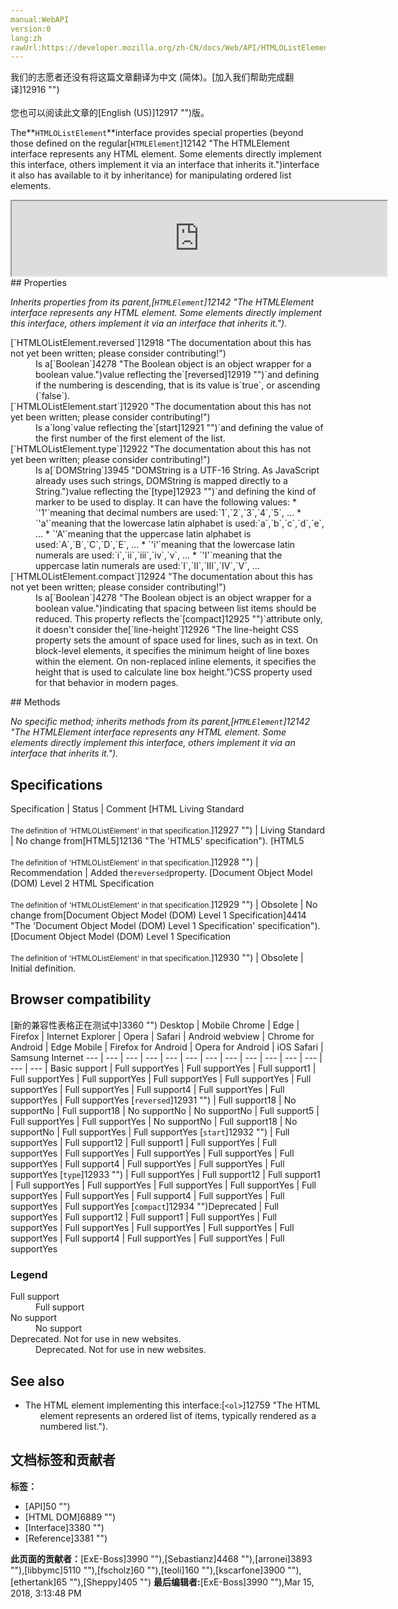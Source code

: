 ```yaml
---
manual:WebAPI
version:0
lang:zh
rawUrl:https://developer.mozilla.org/zh-CN/docs/Web/API/HTMLOListElement
---
```




<bdi>我们的志愿者还没有将这篇文章翻译为<bdi>中文 (简体)</bdi>。[加入我们帮助完成翻译]12916 "")<br></br>您也可以阅读此文章的[English (US)]12917 "")版。</bdi>







The**`HTMLOListElement`**interface provides special properties (beyond those defined on the regular[`HTMLElement`]12142 "The HTMLElement interface represents any HTML element. Some elements directly implement this interface, others implement it via an interface that inherits it.")interface it also has available to it by inheritance) for manipulating ordered list elements.

<iframe src='https://mdn.mozillademos.org/en-US/docs/Web/API/HTMLOListElement$samples/inheritance_diagram?revision=1367374' width='600' height='120'></iframe>
## Properties<a name="Properties"></a>


<em>Inherits properties from its parent,[`HTMLElement`]12142 "The HTMLElement interface represents any HTML element. Some elements directly implement this interface, others implement it via an interface that inherits it.").</em>

<dl><dt>[`HTMLOListElement.reversed`]12918 "The documentation about this has not yet been written; please consider contributing!")</dt><dd>Is a[`Boolean`]4278 "The Boolean object is an object wrapper for a boolean value.")value reflecting the`[reversed]12919 "")`and defining if the numbering is descending, that is its value is`true`, or ascending (`false`).</dd><dt>[`HTMLOListElement.start`]12920 "The documentation about this has not yet been written; please consider contributing!")</dt><dd>Is a`long`value reflecting the`[start]12921 "")`and defining the value of the first number of the first element of the list.</dd><dt>[`HTMLOListElement.type`]12922 "The documentation about this has not yet been written; please consider contributing!")</dt><dd>Is a[`DOMString`]3945 "DOMString is a UTF-16 String. As JavaScript already uses such strings, DOMString is mapped directly to a String.")value reflecting the`[type]12923 "")`and defining the kind of marker to be used to display. It can have the following values:
* `'1'`meaning that decimal numbers are used:`1`,`2`,`3`,`4`,`5`, …
* `'a'`meaning that the lowercase latin alphabet is used:`a`,`b`,`c`,`d`,`e`, …
* `'A'`meaning that the uppercase latin alphabet is used:`A`,`B`,`C`,`D`,`E`, …
* `'i'`meaning that the lowercase latin numerals are used:`i`,`ii`,`iii`,`iv`,`v`, …
* `'I'`meaning that the uppercase latin numerals are used:`I`,`II`,`III`,`IV`,`V`, …
</dd><dt>[`HTMLOListElement.compact`]12924 "The documentation about this has not yet been written; please consider contributing!")<i></i></dt><dd>Is a[`Boolean`]4278 "The Boolean object is an object wrapper for a boolean value.")indicating that spacing between list items should be reduced. This property reflects the`[compact]12925 "")`attribute only, it doesn&#39;t consider the[`line-height`]12926 "The line-height CSS property sets the amount of space used for lines, such as in text. On block-level elements, it specifies the minimum height of line boxes within the element. On non-replaced inline elements, it specifies the height that is used to calculate line box height.")CSS property used for that behavior in modern pages.</dd></dl>
## Methods<a name="Methods"></a>


<em>No specific method; inherits methods from its parent,[`HTMLElement`]12142 "The HTMLElement interface represents any HTML element. Some elements directly implement this interface, others implement it via an interface that inherits it.").</em>


## Specifications<a name="Specifications"></a>
Specification | Status | Comment 
[HTML Living Standard<br></br><small>The definition of &#39;HTMLOListElement&#39; in that specification.</small>]12927 "") | Living Standard | No change from[HTML5]12136 "The 'HTML5' specification"). 
[HTML5<br></br><small>The definition of &#39;HTMLOListElement&#39; in that specification.</small>]12928 "") | Recommendation | Added the`reversed`property. 
[Document Object Model (DOM) Level 2 HTML Specification<br></br><small>The definition of &#39;HTMLOListElement&#39; in that specification.</small>]12929 "") | Obsolete | No change from[Document Object Model (DOM) Level 1 Specification]4414 "The 'Document Object Model (DOM) Level 1 Specification' specification"). 
[Document Object Model (DOM) Level 1 Specification<br></br><small>The definition of &#39;HTMLOListElement&#39; in that specification.</small>]12930 "") | Obsolete | Initial definition. 


## Browser compatibility<a name="Browser_compatibility"></a>
[新的兼容性表格正在测试中<i></i>]3360 "")
<abbr>Desktop<i></i></abbr> | <abbr>Mobile<i></i></abbr> 
<abbr>Chrome<i></i></abbr> | <abbr>Edge<i></i></abbr> | <abbr>Firefox<i></i></abbr> | <abbr>Internet Explorer<i></i></abbr> | <abbr>Opera<i></i></abbr> | <abbr>Safari<i></i></abbr> | <abbr>Android webview<i></i></abbr> | <abbr>Chrome for Android<i></i></abbr> | <abbr>Edge Mobile<i></i></abbr> | <abbr>Firefox for Android<i></i></abbr> | <abbr>Opera for Android<i></i></abbr> | <abbr>iOS Safari<i></i></abbr> | <abbr>Samsung Internet<i></i></abbr> 
 ---  |  ---  |  ---  |  ---  |  ---  |  ---  |  ---  |  ---  |  ---  |  ---  |  ---  |  ---  |  ---  |  ---  | 
Basic support | <abbr>Full support</abbr>Yes | <abbr>Full support</abbr>Yes | <abbr>Full support</abbr>1 | <abbr>Full support</abbr>Yes | <abbr>Full support</abbr>Yes | <abbr>Full support</abbr>Yes | <abbr>Full support</abbr>Yes | <abbr>Full support</abbr>Yes | <abbr>Full support</abbr>Yes | <abbr>Full support</abbr>4 | <abbr>Full support</abbr>Yes | <abbr>Full support</abbr>Yes | <abbr>Full support</abbr>Yes 
[`reversed`]12931 "") | <abbr>Full support</abbr>18 | <abbr>No support</abbr>No | <abbr>Full support</abbr>18 | <abbr>No support</abbr>No | <abbr>No support</abbr>No | <abbr>Full support</abbr>5 | <abbr>Full support</abbr>Yes | <abbr>Full support</abbr>Yes | <abbr>No support</abbr>No | <abbr>Full support</abbr>18 | <abbr>No support</abbr>No | <abbr>Full support</abbr>Yes | <abbr>Full support</abbr>Yes 
[`start`]12932 "") | <abbr>Full support</abbr>Yes | <abbr>Full support</abbr>12 | <abbr>Full support</abbr>1 | <abbr>Full support</abbr>Yes | <abbr>Full support</abbr>Yes | <abbr>Full support</abbr>Yes | <abbr>Full support</abbr>Yes | <abbr>Full support</abbr>Yes | <abbr>Full support</abbr>Yes | <abbr>Full support</abbr>4 | <abbr>Full support</abbr>Yes | <abbr>Full support</abbr>Yes | <abbr>Full support</abbr>Yes 
[`type`]12933 "") | <abbr>Full support</abbr>Yes | <abbr>Full support</abbr>12 | <abbr>Full support</abbr>1 | <abbr>Full support</abbr>Yes | <abbr>Full support</abbr>Yes | <abbr>Full support</abbr>Yes | <abbr>Full support</abbr>Yes | <abbr>Full support</abbr>Yes | <abbr>Full support</abbr>Yes | <abbr>Full support</abbr>4 | <abbr>Full support</abbr>Yes | <abbr>Full support</abbr>Yes | <abbr>Full support</abbr>Yes 
[`compact`]12934 "")<abbr>Deprecated<i></i></abbr> | <abbr>Full support</abbr>Yes | <abbr>Full support</abbr>12 | <abbr>Full support</abbr>1 | <abbr>Full support</abbr>Yes | <abbr>Full support</abbr>Yes | <abbr>Full support</abbr>Yes | <abbr>Full support</abbr>Yes | <abbr>Full support</abbr>Yes | <abbr>Full support</abbr>Yes | <abbr>Full support</abbr>4 | <abbr>Full support</abbr>Yes | <abbr>Full support</abbr>Yes | <abbr>Full support</abbr>Yes 


### Legend<a name="Legend"></a>
<dl><dt><abbr>Full support</abbr></dt><dd>Full support</dd><dt><abbr>No support</abbr></dt><dd>No support</dd><dt><abbr>Deprecated. Not for use in new websites.<i></i></abbr></dt><dd>Deprecated. Not for use in new websites.</dd></dl>

## See also<a name="See_also"></a>

* The HTML element implementing this interface:[`<ol>`]12759 "The HTML <ol> element represents an ordered list of items, typically rendered as a numbered list.").



## 文档标签和贡献者
**标签：**
* [API]50 "")
* [HTML DOM]6889 "")
* [Interface]3380 "")
* [Reference]3381 "")

**此页面的贡献者：**[ExE-Boss]3990 ""),[Sebastianz]4468 ""),[arronei]3893 ""),[libbymc]5110 ""),[fscholz]60 ""),[teoli]160 ""),[kscarfone]3900 ""),[ethertank]65 ""),[Sheppy]405 "")
**最后编辑者:**[ExE-Boss]3990 ""),<time>Mar 15, 2018, 3:13:48 PM</time>


